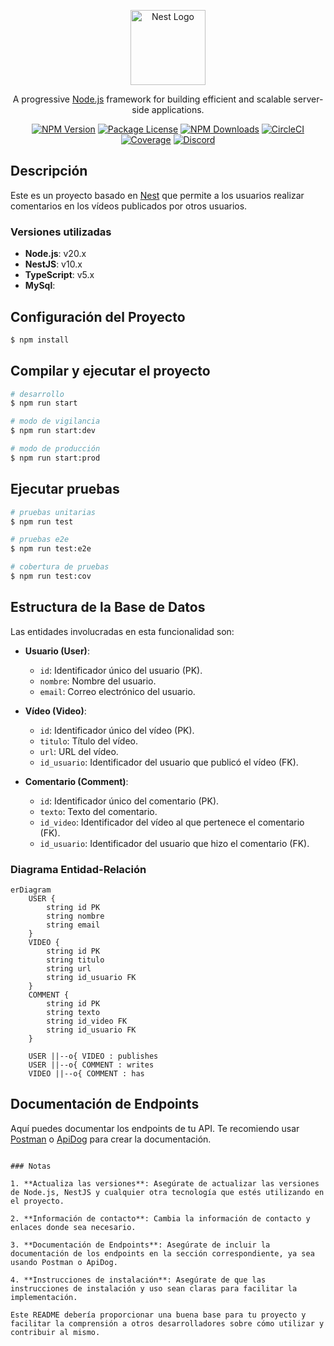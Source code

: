 <p align="center">
  <a href="http://nestjs.com/" target="blank"><img src="https://nestjs.com/img/logo-small.svg" width="120" alt="Nest Logo" /></a>
</p>

[circleci-image]: https://img.shields.io/circleci/build/github/nestjs/nest/master?token=abc123def456
[circleci-url]: https://circleci.com/gh/nestjs/nest

<p align="center">A progressive <a href="http://nodejs.org" target="_blank">Node.js</a> framework for building efficient and scalable server-side applications.</p>
<p align="center">
<a href="https://www.npmjs.com/~nestjscore" target="_blank"><img src="https://img.shields.io/npm/v/@nestjs/core.svg" alt="NPM Version" /></a>
<a href="https://www.npmjs.com/~nestjscore" target="_blank"><img src="https://img.shields.io/npm/l/@nestjs/core.svg" alt="Package License" /></a>
<a href="https://www.npmjs.com/~nestjscore" target="_blank"><img src="https://img.shields.io/npm/dm/@nestjs/common.svg" alt="NPM Downloads" /></a>
<a href="https://circleci.com/gh/nestjs/nest" target="_blank"><img src="https://img.shields.io/circleci/build/github/nestjs/nest/master" alt="CircleCI" /></a>
<a href="https://coveralls.io/github/nestjs/nest?branch=master" target="_blank"><img src="https://coveralls.io/repos/github/nestjs/nest/badge.svg?branch=master#9" alt="Coverage" /></a>
<a href="https://discord.gg/G7Qnnhy" target="_blank"><img src="https://img.shields.io/badge/discord-online-brightgreen.svg" alt="Discord"/></a>
</p>

## Descripción

Este es un proyecto basado en [Nest](https://github.com/nestjs/nest) que permite a los usuarios realizar comentarios en los vídeos publicados por otros usuarios. 

### Versiones utilizadas
- **Node.js**: v20.x
- **NestJS**: v10.x
- **TypeScript**: v5.x
- **MySql**: 

## Configuración del Proyecto

```bash
$ npm install
```

## Compilar y ejecutar el proyecto

```bash
# desarrollo
$ npm run start

# modo de vigilancia
$ npm run start:dev

# modo de producción
$ npm run start:prod
```

## Ejecutar pruebas

```bash
# pruebas unitarias
$ npm run test

# pruebas e2e
$ npm run test:e2e

# cobertura de pruebas
$ npm run test:cov
```

## Estructura de la Base de Datos

Las entidades involucradas en esta funcionalidad son:

- **Usuario (User)**:
  - `id`: Identificador único del usuario (PK).
  - `nombre`: Nombre del usuario.
  - `email`: Correo electrónico del usuario.

- **Vídeo (Video)**:
  - `id`: Identificador único del vídeo (PK).
  - `titulo`: Título del vídeo.
  - `url`: URL del vídeo.
  - `id_usuario`: Identificador del usuario que publicó el vídeo (FK).

- **Comentario (Comment)**:
  - `id`: Identificador único del comentario (PK).
  - `texto`: Texto del comentario.
  - `id_video`: Identificador del vídeo al que pertenece el comentario (FK).
  - `id_usuario`: Identificador del usuario que hizo el comentario (FK).

### Diagrama Entidad-Relación

```mermaid
erDiagram
    USER {
        string id PK
        string nombre
        string email
    }
    VIDEO {
        string id PK
        string titulo
        string url
        string id_usuario FK
    }
    COMMENT {
        string id PK
        string texto
        string id_video FK
        string id_usuario FK
    }

    USER ||--o{ VIDEO : publishes
    USER ||--o{ COMMENT : writes
    VIDEO ||--o{ COMMENT : has
```

## Documentación de Endpoints

Aquí puedes documentar los endpoints de tu API. Te recomiendo usar [Postman](https://www.postman.com/) o [ApiDog](https://apidog.com/) para crear la documentación.

```

### Notas

1. **Actualiza las versiones**: Asegúrate de actualizar las versiones de Node.js, NestJS y cualquier otra tecnología que estés utilizando en el proyecto.

2. **Información de contacto**: Cambia la información de contacto y enlaces donde sea necesario.

3. **Documentación de Endpoints**: Asegúrate de incluir la documentación de los endpoints en la sección correspondiente, ya sea usando Postman o ApiDog.

4. **Instrucciones de instalación**: Asegúrate de que las instrucciones de instalación y uso sean claras para facilitar la implementación.

Este README debería proporcionar una buena base para tu proyecto y facilitar la comprensión a otros desarrolladores sobre cómo utilizar y contribuir al mismo.